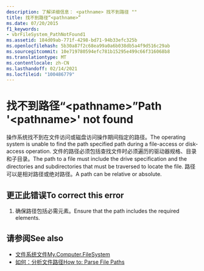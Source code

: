 ```yaml
---
description: 了解详细信息： <pathname> 找不到路径 ""
title: 找不到路径“<pathname>”
ms.date: 07/20/2015
f1_keywords:
- vbrFileSystem_PathNotFound1
ms.assetid: 184d09ab-771f-4298-bd71-94b33efc325b
ms.openlocfilehash: 5b30a87f2c68ea99a0a6b038db5a4f9d516c29ab
ms.sourcegitcommit: 10e719780594efc781b15295e499c66f316068b8
ms.translationtype: MT
ms.contentlocale: zh-CN
ms.lasthandoff: 02/14/2021
ms.locfileid: "100486779"
---
```

# <a name="path-pathname-not-found"></a><span data-ttu-id="90f5d-103">找不到路径“\<pathname>”</span><span class="sxs-lookup"><span data-stu-id="90f5d-103">Path '\<pathname>' not found</span></span>

<span data-ttu-id="90f5d-104">操作系统找不到在文件访问或磁盘访问操作期间指定的路径。</span><span class="sxs-lookup"><span data-stu-id="90f5d-104">The operating system is unable to find the path specified path during a file-access or disk-access operation.</span></span> <span data-ttu-id="90f5d-105">文件的路径必须包括查找文件时必须遍历的驱动器规格、目录和子目录。</span><span class="sxs-lookup"><span data-stu-id="90f5d-105">The path to a file must include the drive specification and the directories and subdirectories that must be traversed to locate the file.</span></span> <span data-ttu-id="90f5d-106">路径可以是相对路径或绝对路径。</span><span class="sxs-lookup"><span data-stu-id="90f5d-106">A path can be relative or absolute.</span></span>  
  
## <a name="to-correct-this-error"></a><span data-ttu-id="90f5d-107">更正此错误</span><span class="sxs-lookup"><span data-stu-id="90f5d-107">To correct this error</span></span>  
  
1. <span data-ttu-id="90f5d-108">确保路径包括必需元素。</span><span class="sxs-lookup"><span data-stu-id="90f5d-108">Ensure that the path includes the required elements.</span></span>  
  
## <a name="see-also"></a><span data-ttu-id="90f5d-109">请参阅</span><span class="sxs-lookup"><span data-stu-id="90f5d-109">See also</span></span>

- [<span data-ttu-id="90f5d-110">文件系统文件</span><span class="sxs-lookup"><span data-stu-id="90f5d-110">My.Computer.FileSystem</span></span>](xref:Microsoft.VisualBasic.FileIO.FileSystem)
- [<span data-ttu-id="90f5d-111">如何：分析文件路径</span><span class="sxs-lookup"><span data-stu-id="90f5d-111">How to: Parse File Paths</span></span>](../developing-apps/programming/drives-directories-files/how-to-parse-file-paths.md)
